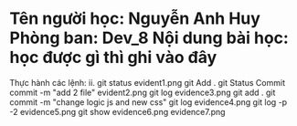 Tên người học: Nguyễn Anh Huy
Phòng ban: Dev_8
Nội dung bài học: học được gì thì ghi vào đây
=============================
Thực hành các lệnh:
ii. 
git status
    evident1.png
git Add .
   git Status
Commit commit -m "add 2 file"
    evident2.png
git log
    evidence3.png
git add .
    git commit -m "change logic js and new css"
    git log
    evidence4.png
git log -p -2
    evidence5.png
git show
    evidence6.png
    evidence7.png

